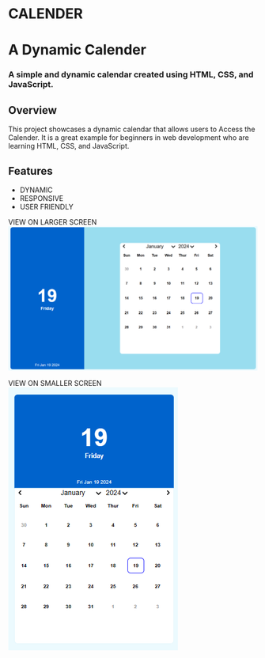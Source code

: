 # CALENDER
<h1>A Dynamic Calender</h1>

 

<h3>A simple and dynamic calendar created using HTML, CSS, and JavaScript.</h3>

## Overview

This project showcases a dynamic calendar that allows users to Access the Calender.
It is a great example for beginners in web development who are learning HTML, CSS, and JavaScript.

 ## Features

- DYNAMIC
- RESPONSIVE
- USER FRIENDLY

VIEW ON LARGER SCREEN
<img src="IMG/Screenshot 2024-01-19 074324.png">

VIEW ON SMALLER SCREEN
<img src="IMG/Screenshot 2024-01-19 074626.png">


